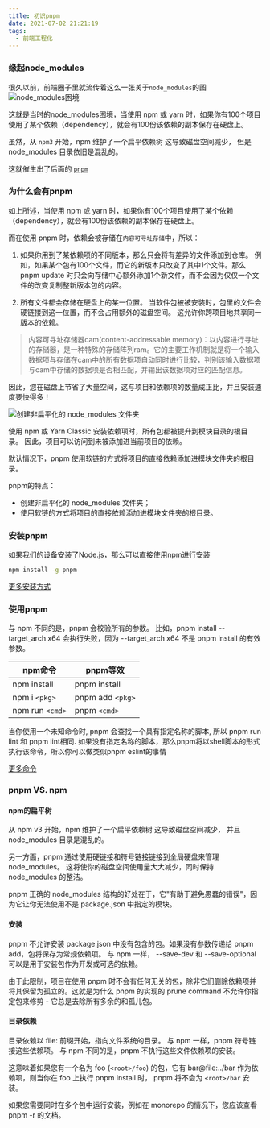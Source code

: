 ```yaml
---
title: 初识pnpm
date: 2021-07-02 21:21:19
tags:
  - 前端工程化
---
```


### 缘起node_modules
很久以前，前端圈子里就流传着这么一张关于`node_modules`的图
![node_modules困境](/images/58/node-modules.png)

这就是当时的node_modules困境，当使用 npm 或 yarn 时，如果你有100个项目使用了某个依赖（dependency），就会有100份该依赖的副本保存在硬盘上。

虽然，从 `npm3` 开始，npm 维护了一个扁平依赖树 这导致磁盘空间减少， 但是 node_modules 目录依旧是混乱的。

这就催生出了后面的 [`pnpm`](https://pnpm.io/)

### 为什么会有pnpm
如上所述，当使用 npm 或 yarn 时，如果你有100个项目使用了某个依赖（dependency），就会有100份该依赖的副本保存在硬盘上。

而在使用 pnpm 时，依赖会被存储在`内容可寻址存储`中，所以：
1. 如果你用到了某依赖项的不同版本，那么只会将有差异的文件添加到仓库。 例如，如果某个包有100个文件，而它的新版本只改变了其中1个文件。那么 pnpm update 时只会向存储中心额外添加1个新文件，而不会因为仅仅一个文件的改变复制整新版本包的内容。

2. 所有文件都会存储在硬盘上的某一位置。 当软件包被被安装时，包里的文件会硬链接到这一位置，而不会占用额外的磁盘空间。 这允许你跨项目地共享同一版本的依赖。

> 内容可寻址存储器cam(content-addressable memory)：以内容进行寻址的存储器，是一种特殊的存储阵列ram。它的主要工作机制就是将一个输入数据项与存储在cam中的所有数据项自动同时进行比较，判别该输入数据项与cam中存储的数据项是否相匹配，并输出该数据项对应的匹配信息。

因此，您在磁盘上节省了大量空间，这与项目和依赖项的数量成正比，并且安装速度要快得多！

![创建非扁平化的 node_modules 文件夹](/images/58/node-modules-structure.jpeg)

使用 npm 或 Yarn Classic 安装依赖项时，所有包都被提升到模块目录的根目录。 因此，项目可以访问到未被添加进当前项目的依赖。

默认情况下，pnpm 使用软链的方式将项目的直接依赖添加进模块文件夹的根目录。

pnpm的特点：
- 创建非扁平化的 node_modules 文件夹；
- 使用软链的方式将项目的直接依赖添加进模块文件夹的根目录。

### 安装pnpm
如果我们的设备安装了Node.js，那么可以直接使用npm进行安装
  ```sh
  npm install -g pnpm
  ```
[更多安装方式](https://pnpm.io/zh/installation)

### 使用pnpm
与 npm 不同的是，pnpm 会校验所有的参数。 比如，pnpm install --target_arch x64 会执行失败，因为 --target_arch x64 不是 pnpm install 的有效参数。

| npm命令 | pnpm等效 |
| - | - |
| npm install | pnpm install |
| npm i `<pkg>` | pnpm add `<pkg>` |
| npm run `<cmd>` | pnpm `<cmd>` |

当你使用一个未知命令时, pnpm 会查找一个具有指定名称的脚本, 所以 pnpm run lint 和 pnpm lint相同. 如果没有指定名称的脚本，那么pnpm将以shell脚本的形式执行该命令，所以你可以做类似pnpm eslint的事情

[更多命令](https://pnpm.io/zh/cli/add)

### pnpm VS. npm
#### npm的扁平树
从 npm v3 开始，npm 维护了一个扁平依赖树 这导致磁盘空间减少， 并且node_modules 目录是混乱的。

另一方面，pnpm 通过使用硬链接和符号链接链接到全局硬盘来管理node_modules。 这将使你的磁盘空间使用量大大减少，同时保持node_modules 的整洁。

pnpm 正确的 node_modules 结构的好处在于，它"有助于避免愚蠢的错误"，因为它让你无法使用不是 package.json 中指定的模块。

#### 安装
pnpm 不允许安装 package.json 中没有包含的包。如果没有参数传递给 pnpm add，包将保存为常规依赖项。 与 npm 一样， --save-dev 和 --save-optional 可以是用于安装包作为开发或可选的依赖。

由于此限制，项目在使用 pnpm 时不会有任何无关的包，除非它们删除依赖项并将其保留为孤立的。这就是为什么 pnpm 的实现的 prune command 不允许你指定包来修剪 - 它总是去除所有多余的和孤儿包。

#### 目录依赖
目录依赖以 file: 前缀开始，指向文件系统的目录。 与 npm 一样，pnpm 符号链接这些依赖项。 与 npm 不同的是，pnpm 不执行这些文件依赖项的安装。

这意味着如果您有一个名为 foo (`<root>/foo`) 的包，它有 bar@file:../bar 作为依赖项，则当你在 foo 上执行 pnpm install 时， pnpm 将不会为 `<root>/bar` 安装。

如果您需要同时在多个包中运行安装，例如在 monorepo 的情况下，您应该查看 pnpm -r 的文档。
